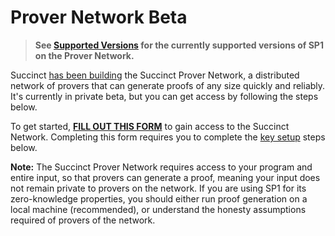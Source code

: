 # Prover Network Beta

> **See [Supported Versions](./prover-network/versions.md) for the currently supported versions of SP1 on the Prover Network.**

Succinct [has been building](https://blog.succinct.xyz/succinct-network/) the Succinct Prover Network, a distributed network of provers that can generate proofs of any size quickly and reliably. It's currently in private beta, but you can get access by following the steps below.

To get started, **[FILL OUT THIS FORM](https://forms.gle/rTUvhstS8PFfv9B3A)** to gain access to the Succinct
Network. Completing this form requires you to complete the [key
setup](./prover-network/key-setup.md) steps below.

**Note:** The Succinct Prover Network requires access to your program and entire input, so that provers can generate a proof, meaning your input does not remain private to provers on the network. If you are using SP1 for its zero-knowledge properties, you should either run proof generation on a local machine (recommended), or understand the honesty assumptions required of provers of the network.